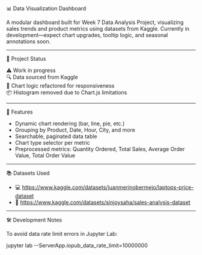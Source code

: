 📊 Data Visualization Dashboard

A modular dashboard built for Week 7 Data Analysis Project, visualizing sales trends and product metrics using datasets from Kaggle. Currently in development—expect chart upgrades, tooltip logic, and seasonal annotations soon.

---

📁 Project Status

⚠️ Work in progress  
🔍 Data sourced from Kaggle  
🧪 Chart logic refactored for responsiveness  
📦 Histogram removed due to Chart.js limitations

---

📌 Features

- Dynamic chart rendering (bar, line, pie, etc.)  
- Grouping by Product, Date, Hour, City, and more  
- Searchable, paginated data table  
- Chart type selector per metric  
- Preprocessed metrics: Quantity Ordered, Total Sales, Average Order Value, Total Order Value

---

📚 Datasets Used

- 💻 https://www.kaggle.com/datasets/juanmerinobermejo/laptops-price-dataset  
- 🛒 https://www.kaggle.com/datasets/sinjoysaha/sales-analysis-dataset

---

🛠️ Development Notes

To avoid data rate limit errors in Jupyter Lab:

jupyter lab --ServerApp.iopub_data_rate_limit=10000000
